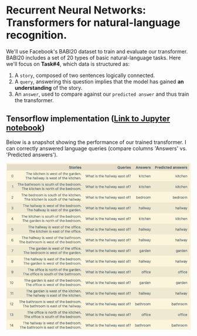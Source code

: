 # Recurrent Neural Networks: Transformers for natural-language recognition. 

We'll use Facebook's BABI20 dataset to train and evaluate our transformer. BABI20 includes a set of 20 types of basic natural-language tasks. Here we'll focus on **Task#4**, which data 
is structured as:
  1. A `story`, composed of two sentences logically connected. 
  2. A `query`, answering this question implies that the model has gained **an understanding** of the story. 
  3. An `answer`, used to compare against our `predicted answer` and thus train the transformer. 

## Tensorflow implementation ([Link to Jupyter notebook](http://nbviewer.org/github/luis-agapito/AI_NaturalLanguage/blob/main/notebooks/tensorflow_natural_language.ipynb?flush_cache=True))

Below is a snapshot showing the performance of our trained transformer. I can correctly answered language queries (compare columns 'Answers' vs. 'Predicted answers').

<img src="figures/babi20_dataset.jpg">

